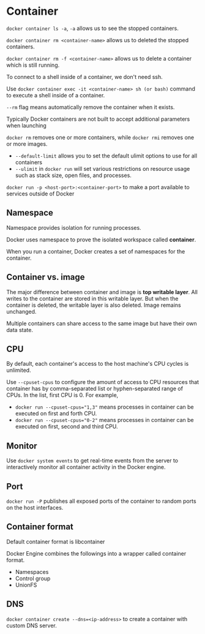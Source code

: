 # Container

`docker container ls -a`, `-a` allows us to see the stopped containers.

`docker container rm <container-name>` allows us to deleted the stopped containers.

`docker container rm -f <container-name>` allows us to delete a container which is still running.

To connect to a shell inside of a container, we don't need ssh.

Use `docker container exec -it <container-name> sh (or bash)` command to execute a shell inside of a container.

`--rm` flag means automatically remove the container when it exists.

Typically Docker containers are not built to accept additional parameters when launching 

`docker rm` removes one or more containers, while `docker rmi` removes one or more images.

- `--default-limit` allows you to set the default ulimit options to use for all containers
- `--ulimit` in `docker run` will set various restrictions on resource usage such as stack size, open files, and processes.

`docker run -p <host-port>:<container-port>` to make a port available to services outside of Docker

## Namespace

Namespace provides isolation for running processes.

Docker uses namespace to prove the isolated workspace called **container**.

When you run a container, Docker creates a set of namespaces for the container.

## Container vs. image

The major difference between container and image is **top writable layer**. All writes to the container are stored in
this writable layer. But when the container is deleted, the writable layer is also deleted. Image remains unchanged.

Multiple containers can share access to the same image but have their own data state.

## CPU

By default, each container's access to the host machine's CPU cycles is unlimited.

Use `--cpuset-cpus` to configure the amount of access to CPU resources that container has by comma-separated list or 
hyphen-separated range of CPUs. In the list, first CPU is 0. For example,
- `docker run --cpuset-cpus="1,3"` means processes in container can be executed on first and forth CPU.
- `docker run --cpuset-cpus="0-2"` means processes in container can be executed on first, second and third CPU.

## Monitor

Use `docker system events` to get real-time events from the server to interactively monitor all container activity in
the Docker engine.

## Port

`docker run -P` publishes all exposed ports of the container to random ports on the host interfaces.

## Container format

Default container format is libcontainer

Docker Engine combines the followings into a wrapper called container format.
- Namespaces
- Control group
- UnionFS

## DNS

`docker container create --dns=<ip-address>` to create a container with custom DNS server.
